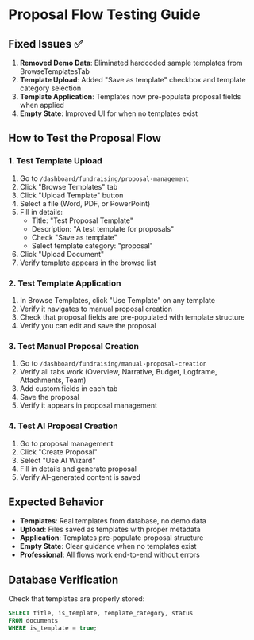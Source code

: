 # Proposal Flow Testing Guide

## Fixed Issues ✅

1. **Removed Demo Data**: Eliminated hardcoded sample templates from BrowseTemplatesTab
2. **Template Upload**: Added "Save as template" checkbox and template category selection
3. **Template Application**: Templates now pre-populate proposal fields when applied
4. **Empty State**: Improved UI for when no templates exist

## How to Test the Proposal Flow

### 1. Test Template Upload
1. Go to `/dashboard/fundraising/proposal-management`
2. Click "Browse Templates" tab
3. Click "Upload Template" button
4. Select a file (Word, PDF, or PowerPoint)
5. Fill in details:
   - Title: "Test Proposal Template"
   - Description: "A test template for proposals"
   - Check "Save as template"
   - Select template category: "proposal"
6. Click "Upload Document"
7. Verify template appears in the browse list

### 2. Test Template Application
1. In Browse Templates, click "Use Template" on any template
2. Verify it navigates to manual proposal creation
3. Check that proposal fields are pre-populated with template structure
4. Verify you can edit and save the proposal

### 3. Test Manual Proposal Creation
1. Go to `/dashboard/fundraising/manual-proposal-creation`
2. Verify all tabs work (Overview, Narrative, Budget, Logframe, Attachments, Team)
3. Add custom fields in each tab
4. Save the proposal
5. Verify it appears in proposal management

### 4. Test AI Proposal Creation
1. Go to proposal management
2. Click "Create Proposal"
3. Select "Use AI Wizard"
4. Fill in details and generate proposal
5. Verify AI-generated content is saved

## Expected Behavior

- **Templates**: Real templates from database, no demo data
- **Upload**: Files saved as templates with proper metadata
- **Application**: Templates pre-populate proposal structure
- **Empty State**: Clear guidance when no templates exist
- **Professional**: All flows work end-to-end without errors

## Database Verification

Check that templates are properly stored:
```sql
SELECT title, is_template, template_category, status 
FROM documents 
WHERE is_template = true;
```
